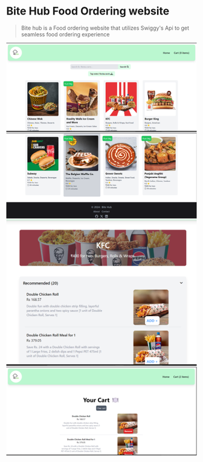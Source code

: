 # Bite Hub Food Ordering website 

> Bite hub is a Food ordering website that utilizes Swiggy's Api to get seamless food ordering experience 

![img.png](img.png)
![img_1.png](img_1.png)
![img_2.png](img_2.png)
![img_3.png](img_3.png)
